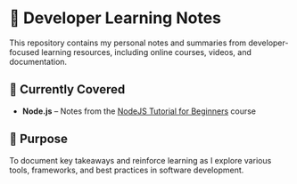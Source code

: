 # 🧠 Developer Learning Notes

This repository contains my personal notes and summaries from developer-focused learning resources, including online courses, videos, and documentation.

## 📘 Currently Covered
- **Node.js** – Notes from the [NodeJS Tutorial for Beginners](https://www.youtube.com/watch?v=TlB_eWDSMt4&t=1223s) course

## 📌 Purpose
To document key takeaways and reinforce learning as I explore various tools, frameworks, and best practices in software development.

